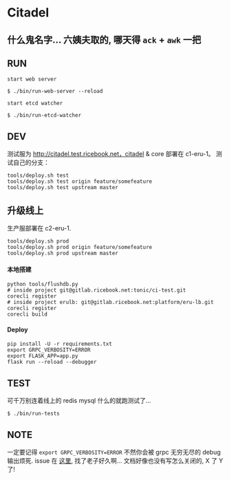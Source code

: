 # Citadel

## 什么鬼名字... 六姨夫取的, 哪天得 `ack` + `awk` 一把

## RUN

```shell
start web server

$ ./bin/run-web-server --reload

start etcd watcher

$ ./bin/run-etcd-watcher
```

## DEV

测试服为 http://citadel.test.ricebook.net，citadel & core 部署在 c1-eru-1。
测试自己的分支：

```shell
tools/deploy.sh test
tools/deploy.sh test origin feature/somefeature
tools/deploy.sh test upstream master
```

## 升级线上

生产服部署在 c2-eru-1.

```shell
tools/deploy.sh prod
tools/deploy.sh prod origin feature/somefeature
tools/deploy.sh prod upstream master
```

#### 本地搭建

```shell
python tools/flushdb.py
# inside project git@gitlab.ricebook.net:tonic/ci-test.git
corecli register
# inside project erulb: git@gitlab.ricebook.net:platform/eru-lb.git
corecli register
corecli build
```

#### Deploy

```shell
pip install -U -r requirements.txt
export GRPC_VERBOSITY=ERROR
export FLASK_APP=app.py
flask run --reload --debugger
```

## TEST

可千万别连着线上的 redis mysql 什么的就跑测试了...

```shell
$ ./bin/run-tests
```

## NOTE

一定要记得 `export GRPC_VERBOSITY=ERROR` 不然你会被 grpc 无穷无尽的 debug 输出烦死. issue 在 [这里](https://github.com/grpc/grpc/issues/6584), 找了老子好久啊... 文档好像也没有写怎么关闭的, X 了 Y 了!
